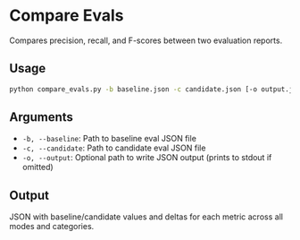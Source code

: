 # Compare Evals

Compares precision, recall, and F-scores between two evaluation reports.

## Usage

```bash
python compare_evals.py -b baseline.json -c candidate.json [-o output.json]
```

## Arguments

- `-b, --baseline`: Path to baseline eval JSON file
- `-c, --candidate`: Path to candidate eval JSON file
- `-o, --output`: Optional path to write JSON output (prints to stdout if omitted)

## Output

JSON with baseline/candidate values and deltas for each metric across all modes and categories.